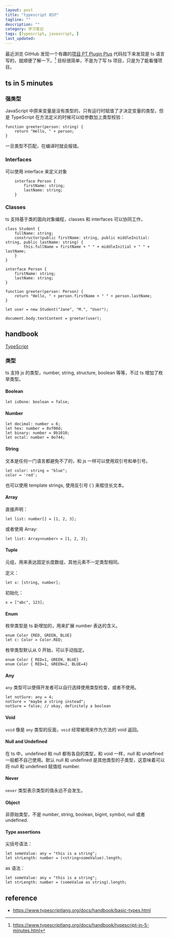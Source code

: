 ```yaml
---
layout: post
title: "typescript 初识"
tagline: ""
description: ""
category: 学习笔记
tags: [typescript, javascript, ]
last_updated:
---
```


最近浏览 GitHub 发现一个有趣的[项目 PT Plugin Plus](https://github.com/ronggang/PT-Plugin-Plus/) 代码拉下来发现是 ts 语言写的，就顺便了解一下。[^ts] 目标很简单，不是为了写 ts 项目，只是为了能看懂项目。

## ts in 5 minutes

### 强类型
JavaScript 中原来变量是没有类型的，只有运行时赋值了才决定变量的类型，但是 TypeScript 在方法定义的时候可以给参数加上类型校验：

```
function greeter(person: string) {
    return "Hello, " + person;
}
```

一旦类型不匹配，在编译时就会报错。

### Interfaces
可以使用 interface 来定义对象

```
	interface Person {
		firstName: string;
		lastName: string;
	}
```

### Classes
ts 支持基于类的面向对象编程，classes 和 interfaces 可以协同工作，

```
class Student {
    fullName: string;
    constructor(public firstName: string, public middleInitial: string, public lastName: string) {
        this.fullName = firstName + " " + middleInitial + " " + lastName;
    }
}

interface Person {
    firstName: string;
    lastName: string;
}

function greeter(person: Person) {
    return "Hello, " + person.firstName + " " + person.lastName;
}

let user = new Student("Jane", "M.", "User");

document.body.textContent = greeter(user);
```

## handbook
[TypeScript](https://www.typescriptlang.org/docs/handbook/typescript-in-5-minutes-oop.html)


### 类型
ts 支持 js 的类型，number, string, structure, boolean 等等，不过 ts 增加了枚举类型。

#### Boolean

	let isDone: boolean = false;

#### Number

	let decimal: number = 6;
	let hex: number = 0xf00d;
	let binary: number = 0b1010;
	let octal: number = 0o744;

#### String
文本是任何一门语言都避免不了的，和 js 一样可以使用双引号和单引号。

	let color: string = "blue";
	color = 'red';

也可以使用 template strings, 使用反引号 (\`) 来框住长文本。

#### Array
直接声明：

	let list: number[] = [1, 2, 3];

或者使用 Array:

	let list: Array<number> = [1, 2, 3];

#### Tuple
元组，用来表达固定长度数组，其他元素不一定类型相同。

定义：

	let x: [string, number];

初始化：

	x = ["abc", 123];

#### Enum
枚举类型是 ts 新增加的，用来扩展 number 表达的含义。

	enum Color {RED, GREEN, BLUE}
	let c: Color = Color.RED;

枚举类型默认从 0 开始，可以手动指定。

	enum Color { RED=1, GREEN, BLUE}
	enum Color { RED=1, GREEN=2, BLUE=4}

#### Any
`any` 类型可以使得开发者可以自行选择使用类型检查，或者不使用。

	let notSure: any = 4;
	notSure = "maybe a string instead";
	notSure = false; // okay, definitely a boolean

#### Void
`void` 像是 `any` 类型的反面，`void` 经常被用来作为方法的 void 返回。

#### Null and Undefined
在 ts 中，undefined 和 null 都有各自的类型，和 void 一样，null 和 undefined 一般都不自己使用。默认 null 和 undefined 是其他类型的子类型，这意味着可以将 null 和 undefined 赋值给 number.

#### Never
`never` 类型表示类型的值永远不会发生。

#### Object
非原始类型，不是 number, string, boolean, bigint, symbol, null 或者 undefined.

#### Type assertions
尖括号语法：

	let someValue: any = "this is a string";
	let strLength: number = (<string>someValue).length;

as 语法：

	let someValue: any = "this is a string";
	let strLength: number = (someValue as string).length;



## reference

- <https://www.typescriptlang.org/docs/handbook/basic-types.html>

[^ts]: <https://www.typescriptlang.org/docs/handbook/typescript-in-5-minutes.html>
